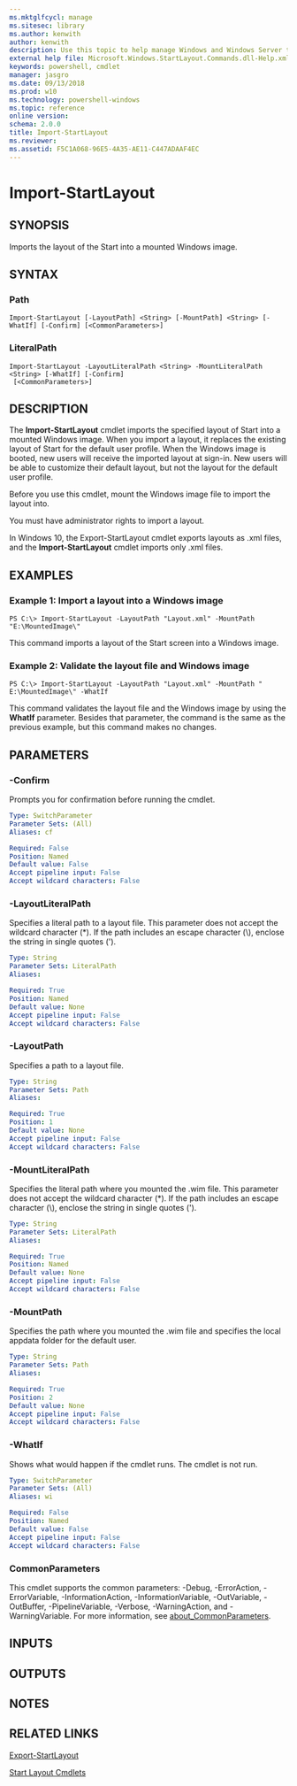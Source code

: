 ```yaml
---
ms.mktglfcycl: manage
ms.sitesec: library
ms.author: kenwith
author: kenwith
description: Use this topic to help manage Windows and Windows Server technologies with Windows PowerShell.
external help file: Microsoft.Windows.StartLayout.Commands.dll-Help.xml
keywords: powershell, cmdlet
manager: jasgro
ms.date: 09/13/2018
ms.prod: w10
ms.technology: powershell-windows
ms.topic: reference
online version: 
schema: 2.0.0
title: Import-StartLayout
ms.reviewer:
ms.assetid: F5C1A068-96E5-4A35-AE11-C447ADAAF4EC
---
```


# Import-StartLayout

## SYNOPSIS
Imports the layout of the Start into a mounted Windows image.

## SYNTAX

### Path
```
Import-StartLayout [-LayoutPath] <String> [-MountPath] <String> [-WhatIf] [-Confirm] [<CommonParameters>]
```

### LiteralPath
```
Import-StartLayout -LayoutLiteralPath <String> -MountLiteralPath <String> [-WhatIf] [-Confirm]
 [<CommonParameters>]
```

## DESCRIPTION
The **Import-StartLayout** cmdlet imports the specified layout of Start into a mounted Windows image.
When you import a layout, it replaces the existing layout of Start for the default user profile. When the Windows image is booted, new users will receive the imported layout at sign-in. New users will be able to customize their default layout, but not the layout for the default user profile.

Before you use this cmdlet, mount the Windows image file to import the layout into.

You must have administrator rights to import a layout.

In Windows 10, the Export-StartLayout cmdlet exports layouts as .xml files, and the **Import-StartLayout** cmdlet imports only .xml files.

## EXAMPLES

### Example 1: Import a layout into a Windows image
```
PS C:\> Import-StartLayout -LayoutPath "Layout.xml" -MountPath "E:\MountedImage\"
```

This command imports a layout of the Start screen into a Windows image.

### Example 2: Validate the layout file and Windows image
```
PS C:\> Import-StartLayout -LayoutPath "Layout.xml" -MountPath " E:\MountedImage\" -WhatIf
```

This command validates the layout file and the Windows image by using the **WhatIf** parameter.
Besides that parameter, the command is the same as the previous example, but this command makes no changes.

## PARAMETERS

### -Confirm
Prompts you for confirmation before running the cmdlet.

```yaml
Type: SwitchParameter
Parameter Sets: (All)
Aliases: cf

Required: False
Position: Named
Default value: False
Accept pipeline input: False
Accept wildcard characters: False
```

### -LayoutLiteralPath
Specifies a literal path to a layout file.
This parameter does not accept the wildcard character (*).
If the path includes an escape character (\\), enclose the string in single quotes (').

```yaml
Type: String
Parameter Sets: LiteralPath
Aliases: 

Required: True
Position: Named
Default value: None
Accept pipeline input: False
Accept wildcard characters: False
```

### -LayoutPath
Specifies a path to a layout file.

```yaml
Type: String
Parameter Sets: Path
Aliases: 

Required: True
Position: 1
Default value: None
Accept pipeline input: False
Accept wildcard characters: False
```

### -MountLiteralPath
Specifies the literal path where you mounted the .wim file.
This parameter does not accept the wildcard character (*).
If the path includes an escape character (\\), enclose the string in single quotes (').

```yaml
Type: String
Parameter Sets: LiteralPath
Aliases: 

Required: True
Position: Named
Default value: None
Accept pipeline input: False
Accept wildcard characters: False
```

### -MountPath
Specifies the path where you mounted the .wim file and specifies the local appdata folder for the default user.

```yaml
Type: String
Parameter Sets: Path
Aliases: 

Required: True
Position: 2
Default value: None
Accept pipeline input: False
Accept wildcard characters: False
```

### -WhatIf
Shows what would happen if the cmdlet runs.
The cmdlet is not run.

```yaml
Type: SwitchParameter
Parameter Sets: (All)
Aliases: wi

Required: False
Position: Named
Default value: False
Accept pipeline input: False
Accept wildcard characters: False
```

### CommonParameters
This cmdlet supports the common parameters: -Debug, -ErrorAction, -ErrorVariable, -InformationAction, -InformationVariable, -OutVariable, -OutBuffer, -PipelineVariable, -Verbose, -WarningAction, and -WarningVariable. For more information, see [about_CommonParameters](http://go.microsoft.com/fwlink/?LinkID=113216).

## INPUTS

## OUTPUTS

## NOTES

## RELATED LINKS

[Export-StartLayout](./Export-StartLayout.md)

[Start Layout Cmdlets](./startlayout.md)

